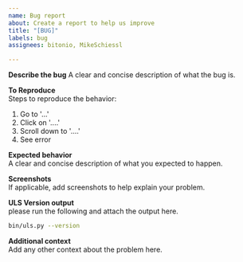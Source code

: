 ```yaml
---
name: Bug report
about: Create a report to help us improve
title: "[BUG]"
labels: bug
assignees: bitonio, MikeSchiessl

---
```


**Describe the bug**
A clear and concise description of what the bug is.

**To Reproduce**  
Steps to reproduce the behavior:
1. Go to '...'
2. Click on '....'
3. Scroll down to '....'
4. See error

**Expected behavior**  
A clear and concise description of what you expected to happen.

**Screenshots**  
If applicable, add screenshots to help explain your problem.

**ULS Version output**  
please run the following and attach the output here.
```bash
bin/uls.py --version
```

**Additional context**  
Add any other context about the problem here.
